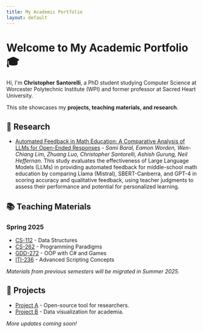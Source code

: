 ```yaml
---
title: My Academic Portfolio
layout: default
---
```

<style>
  nav.site-nav {
    display: none !important;
  }
</style>


# Welcome to My Academic Portfolio 🎓

Hi, I'm **Christopher Santorelli**, a PhD student studying Computer Science at Worcester Polytechnic Institute (WPI) and former professor at Sacred Heart University.  

This site showcases my **projects, teaching materials, and research**.

## 🔬 Research
- [Automated Feedback in Math Education: A Comparative Analysis of LLMs for Open-Ended Responses](https://arxiv.org/abs/2411.08910v1) - *Sami Baral, Eamon Worden, Wen-Chiang Lim, Zhuang Luo, Christopher Santorelli, Ashish Gurung, Neil Heffernan.* This study evaluates the effectiveness of Large Language Models (LLMs) in providing automated feedback for middle-school math education by comparing Llama (Mistral), SBERT-Canberra, and GPT-4 in scoring accuracy and qualitative feedback, using teacher judgments to assess their performance and potential for personalized learning.


## 📚 Teaching Materials
### Spring 2025
- [CS-112](/course_materials/cs112datastructures.md) - Data Structures
- [CS-262](/course_materials/cs262programmingparadigms.md) - Programming Paradigms
- [GDD-272](/course_materials/gdd272oopwithcsharpandgames.md) - OOP with C# and Games
- [ITI-236](/course_materials/iti236advancedscriptingconcepts.md) - Advanced Scripting Concepts

*Materials from previous semesters will be migrated in Summer 2025.*

## 🚀 Projects
- [Project A](#) - Open-source tool for researchers.
- [Project B](#) - Data visualization for academia.

*More updates coming soon!*

